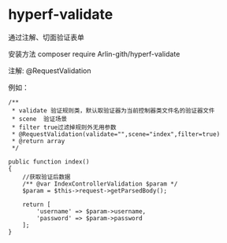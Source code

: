 # hyperf-validate
通过注解、切面验证表单

安装方法  composer require Arlin-gith/hyperf-validate

注解: @RequestValidation

例如：

    /**
     * validate 验证规则类，默认取验证器为当前控制器类文件名的验证器文件
     * scene  验证场景
     * filter true过滤掉规则外无用参数
     * @RequestValidation(validate="",scene="index",filter=true)
     * @return array
     */
		 
    public function index()
    {
        //获取验证后数据
        /** @var IndexControllerValidation $param */
        $param = $this->request->getParsedBody();

        return [
            'username' => $param->username,
            'password' => $param->password
        ];
    }

   
